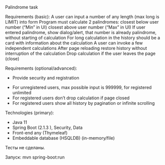 Palindrome task

Requirements (basic):
A user can input a number of any length (max long is LIMIT) into form
 Program must calculate 2 palindromes: 
closest below user number (“Min” in UI)
closest above user number (“Max” in UI)
If user entered palindrome, show dialog/alert, that number is already palindrome, without starting of calculation
For long calculation in the history should be a card with information about the calculation
A user can invoke a few independent calculations
After page reloading restore history without interruption of the calculation
Drop calculation if the user leaves the page (close)

Requirements (optional/advanced):
- Provide security and registration
+ For unregistered users, max possible input is 999999, for registered unlimited
+ For registered users don’t drop calculation if page closed
+ For registered users show all history by pagination or infinite scrolling

Technologies (primary):
+ Java 11
+ Spring Boot (2.1.3 ), Security, Data
+ Front-end any (Thymeleaf)
+ Embeddable database (HSQLDB) (in-memory/file)


Тесты не сделаны. 
 
Запуск: mvn spring-boot:run
